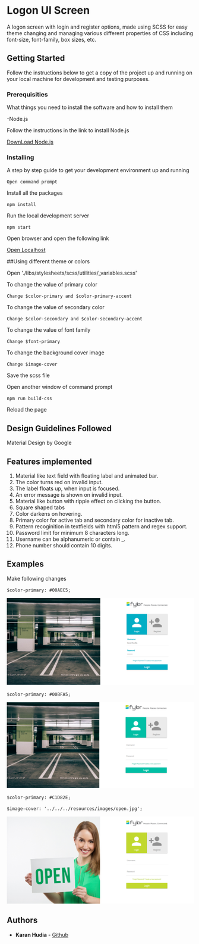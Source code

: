 
# Logon UI Screen

A logon screen with login and register options, made using SCSS for easy theme changing and managing various different properties of CSS including font-size, font-family, box sizes, etc.

## Getting Started

Follow the instructions below to get a copy of the project up and running on your local machine for development and testing purposes.

### Prerequisities

What things you need to install the software and how to install them


-Node.js


Follow the instructions in the link to install Node.js

[DownLoad Node.js](https://nodejs.org/en/download/)

### Installing

A step by step guide to get your development environment up and running

```
Open command prompt
```


Install all the packages

```
npm install
```

Run the local development server

```
npm start
```

Open browser and open the following link


[Open Localhost](http://localhost:8080/)


##Using different theme or colors

Open './libs/stylesheets/scss/utilities/_variables.scss'

To change the value of primary color
```
Change $color-primary and $color-primary-accent
```

To change the value of secondary color

```
Change $color-secondary and $color-secondary-accent
```

To change the value of font family

```
Change $font-primary
```

To change the background cover image

```
Change $image-cover
```


Save the scss file



Open another window of command prompt

``` 
npm run build-css
```

Reload the page
## Design Guidelines Followed


Material Design by Google


## Features implemented
1. Material like text field with floating label and animated bar.
 1. The color turns red on invalid input.
 2. The label floats up, when input is focused.
 3. An error message is shown on invalid input.
2. Material like button with ripple effect on clicking the button.
3. Square shaped tabs
 1. Color darkens on hovering.
 2. Primary color for active tab and secondary color for inactive tab.
4. Pattern recoginition in textfields with html5 pattern and regex support.
 1. Password limit for minimum 8 characters long.
 2. Username can be alphanumeric or contain _.
 3. Phone number should contain 10 digits.
 
 
## Examples
Make following changes


``` 
$color-primary: #00AEC5;
```
![alt tag](https://raw.githubusercontent.com/karanhudia/logon-ui-charizard/master/samples/ThemeBlue.png)

``` 
$color-primary: #00BFA5;
```
![alt tag](https://raw.githubusercontent.com/karanhudia/logon-ui-charizard/master/samples/ThemeGreen.png)

``` 
$color-primary: #C1D82E;
```

``` 
$image-cover: '../../../resources/images/open.jpg';
```
![alt tag](https://raw.githubusercontent.com/karanhudia/logon-ui-charizard/master/samples/ThemeLemon.png)

## Authors

* **Karan Hudia** - [Github](https://github.com/karanhudia)
